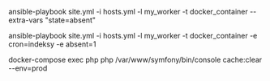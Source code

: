 ansible-playbook site.yml -i hosts.yml -l my_worker -t docker_container --extra-vars "state=absent"

ansible-playbook site.yml -i hosts.yml -l my_worker -t docker_container -e cron=indeksy -e absent=1

docker-compose exec php php /var/www/symfony/bin/console cache:clear --env=prod
